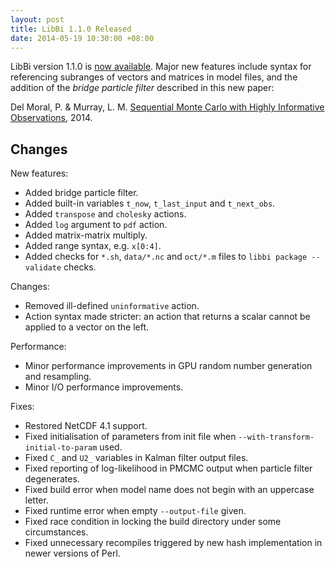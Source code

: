 ```yaml
---
layout: post
title: LibBi 1.1.0 Released
date: 2014-05-19 10:30:00 +08:00
---
```


LibBi version 1.1.0 is [now
available](https://github.com/libbi/LibBi/archive/1.1.0.tar.gz). Major new
features include syntax for referencing subranges of vectors and matrices in
model files, and the addition of the *bridge particle filter* described in
this new paper:

Del Moral, P. & Murray, L. M. [Sequential Monte Carlo with Highly Informative
Observations](http://arxiv.org/abs/1405.4081), 2014.


Changes
-------

New features:

* Added bridge particle filter.
* Added built-in variables `t_now`, `t_last_input` and `t_next_obs`.
* Added `transpose` and `cholesky` actions.
* Added `log` argument to `pdf` action.
* Added matrix-matrix multiply.
* Added range syntax, e.g. `x[0:4]`.
* Added checks for `*.sh`, `data/*.nc` and `oct/*.m` files to
  `libbi package --validate` checks.

Changes:

* Removed ill-defined `uninformative` action.
* Action syntax made stricter: an action that returns a scalar cannot be
  applied to a vector on the left.

Performance:

* Minor performance improvements in GPU random number generation and
  resampling.
* Minor I/O performance improvements.

Fixes:

* Restored NetCDF 4.1 support.
* Fixed initialisation of parameters from init file when
  `--with-transform-initial-to-param` used.
* Fixed `C_` and `U2_` variables in Kalman filter output files.
* Fixed reporting of log-likelihood in PMCMC output when particle filter
  degenerates.
* Fixed build error when model name does not begin with an uppercase letter.
* Fixed runtime error when empty `--output-file` given.
* Fixed race condition in locking the build directory under some
  circumstances.
* Fixed unnecessary recompiles triggered by new hash implementation in newer
  versions of Perl.
